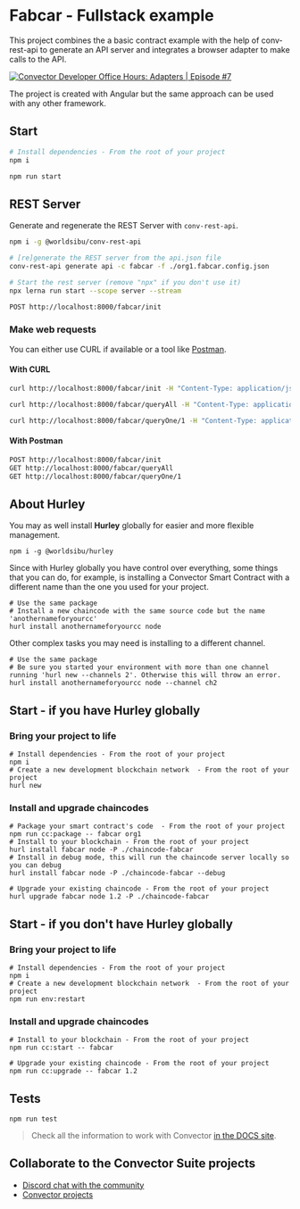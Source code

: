 # Fabcar - Fullstack example

This project combines the a basic contract example with the help of conv-rest-api to generate an API server and integrates a browser adapter to make calls to the API.

[![Convector Developer Office Hours: Adapters | Episode #7
](https://api.monosnap.com/file/download?id=H3OLP76HtBCr8pepaAZNkG5aJHhHAu)](https://youtu.be/fSi3x5279ms)

The project is created with Angular but the same approach can be used with any other framework.

## Start

```bash
# Install dependencies - From the root of your project
npm i

npm run start
```

## REST Server

Generate and regenerate the REST Server with `conv-rest-api`.

```bash
npm i -g @worldsibu/conv-rest-api

# [re]generate the REST server from the api.json file
conv-rest-api generate api -c fabcar -f ./org1.fabcar.config.json

# Start the rest server (remove "npx" if you don't use it)
npx lerna run start --scope server --stream

POST http://localhost:8000/fabcar/init
```

### Make web requests

You can either use CURL if available or a tool like [Postman](https://www.getpostman.com/).

#### With CURL

```bash
curl http://localhost:8000/fabcar/init -H "Content-Type: application/json" --request POST

curl http://localhost:8000/fabcar/queryAll -H "Content-Type: application/json" --request GET

curl http://localhost:8000/fabcar/queryOne/1 -H "Content-Type: application/json" --request GET
```

#### With Postman
```bash
POST http://localhost:8000/fabcar/init
GET http://localhost:8000/fabcar/queryAll
GET http://localhost:8000/fabcar/queryOne/1
```

## About Hurley

You may as well install **Hurley** globally for easier and more flexible management. 

`npm i -g @worldsibu/hurley`

Since with Hurley globally you have control over everything, some things that you can do, for example, is installing a Convector Smart Contract with a different name than the one you used for your project.

```
# Use the same package
# Install a new chaincode with the same source code but the name 'anothernameforyourcc'
hurl install anothernameforyourcc node
```

Other complex tasks you may need is installing to a different channel.

```
# Use the same package
# Be sure you started your environment with more than one channel running 'hurl new --channels 2'. Otherwise this will throw an error.
hurl install anothernameforyourcc node --channel ch2
```

## Start - if you have Hurley globally

### Bring your project to life 

```
# Install dependencies - From the root of your project
npm i
# Create a new development blockchain network  - From the root of your project
hurl new
```

###  Install and upgrade chaincodes

```
# Package your smart contract's code  - From the root of your project
npm run cc:package -- fabcar org1
# Install to your blockchain - From the root of your project
hurl install fabcar node -P ./chaincode-fabcar
# Install in debug mode, this will run the chaincode server locally so you can debug
hurl install fabcar node -P ./chaincode-fabcar --debug

# Upgrade your existing chaincode - From the root of your project
hurl upgrade fabcar node 1.2 -P ./chaincode-fabcar
```

## Start - if you don't have Hurley globally

### Bring your project to life 

```
# Install dependencies - From the root of your project
npm i
# Create a new development blockchain network  - From the root of your project
npm run env:restart
```

###  Install and upgrade chaincodes

```
# Install to your blockchain - From the root of your project
npm run cc:start -- fabcar

# Upgrade your existing chaincode - From the root of your project
npm run cc:upgrade -- fabcar 1.2
```

## Tests

```
npm run test
```

> Check all the information to work with Convector <a href="https://worldsibu.github.io/convector" target="_blank">in the DOCS site</a>.

## Collaborate to the Convector Suite projects

* <a href="https://discord.gg/twRwpWt" target="_blank">Discord chat with the community</a>
* <a href="https://github.com/worldsibu" target="_blank">Convector projects</a>
